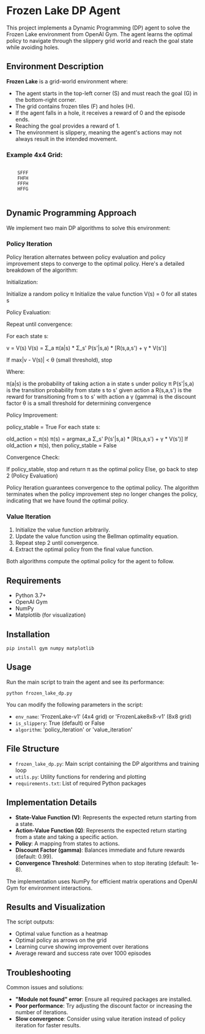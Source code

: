 <h1>Frozen Lake DP Agent</h1>
    <p>This project implements a Dynamic Programming (DP) agent to solve the Frozen Lake environment from OpenAI Gym. The agent learns the optimal policy to navigate through the slippery grid world and reach the goal state while avoiding holes.</p>

<h2>Environment Description</h2>
    <p><strong>Frozen Lake</strong> is a grid-world environment where:</p>
    <ul>
        <li>The agent starts in the top-left corner (S) and must reach the goal (G) in the bottom-right corner.</li>
        <li>The grid contains frozen tiles (F) and holes (H).</li>
        <li>If the agent falls in a hole, it receives a reward of 0 and the episode ends.</li>
        <li>Reaching the goal provides a reward of 1.</li>
        <li>The environment is slippery, meaning the agent's actions may not always result in the intended movement.</li>
    </ul>

<h3>Example 4x4 Grid:</h3>
    <pre><code>
    SFFF
    FHFH
    FFFH
    HFFG
    </code></pre>

<h2>Dynamic Programming Approach</h2>
    <p>We implement two main DP algorithms to solve this environment:</p>

<h3>Policy Iteration</h3>
    <p>
    Policy Iteration alternates between policy evaluation and policy improvement steps to converge to the optimal policy. Here's a detailed breakdown of the algorithm:

Initialization:

Initialize a random policy π
Initialize the value function V(s) = 0 for all states s


Policy Evaluation:

Repeat until convergence:

For each state s:

v = V(s)
V(s) = Σ_a π(a|s) * Σ_s' P(s'|s,a) * [R(s,a,s') + γ * V(s')]


If max|v - V(s)| < θ (small threshold), stop



Where:

π(a|s) is the probability of taking action a in state s under policy π
P(s'|s,a) is the transition probability from state s to s' given action a
R(s,a,s') is the reward for transitioning from s to s' with action a
γ (gamma) is the discount factor
θ is a small threshold for determining convergence


Policy Improvement:

policy_stable = True
For each state s:

old_action = π(s)
π(s) = argmax_a Σ_s' P(s'|s,a) * [R(s,a,s') + γ * V(s')]
If old_action ≠ π(s), then policy_stable = False




Convergence Check:

If policy_stable, stop and return π as the optimal policy
Else, go back to step 2 (Policy Evaluation)



Policy Iteration guarantees convergence to the optimal policy. The algorithm terminates when the policy improvement step no longer changes the policy, indicating that we have found the optimal policy.</p>
    <h3>Value Iteration</h3>
    <ol>
        <li>Initialize the value function arbitrarily.</li>
        <li>Update the value function using the Bellman optimality equation.</li>
        <li>Repeat step 2 until convergence.</li>
        <li>Extract the optimal policy from the final value function.</li>
    </ol>

<p>Both algorithms compute the optimal policy for the agent to follow.</p>

<h2>Requirements</h2>
    <ul>
        <li>Python 3.7+</li>
        <li>OpenAI Gym</li>
        <li>NumPy</li>
        <li>Matplotlib (for visualization)</li>
    </ul>

<h2>Installation</h2>
    <div class="code-block">
        <pre><code>pip install gym numpy matplotlib</code></pre>
    </div>

<h2>Usage</h2>
    <p>Run the main script to train the agent and see its performance:</p>
    <div class="code-block">
        <pre><code>python frozen_lake_dp.py</code></pre>
    </div>

<p>You can modify the following parameters in the script:</p>
    <ul>
        <li><code>env_name</code>: 'FrozenLake-v1' (4x4 grid) or 'FrozenLake8x8-v1' (8x8 grid)</li>
        <li><code>is_slippery</code>: True (default) or False</li>
        <li><code>algorithm</code>: 'policy_iteration' or 'value_iteration'</li>
    </ul>

<h2>File Structure</h2>
    <ul>
        <li><code>frozen_lake_dp.py</code>: Main script containing the DP algorithms and training loop</li>
        <li><code>utils.py</code>: Utility functions for rendering and plotting</li>
        <li><code>requirements.txt</code>: List of required Python packages</li>
    </ul>

<h2>Implementation Details</h2>
    <ul>
        <li><strong>State-Value Function (V)</strong>: Represents the expected return starting from a state.</li>
        <li><strong>Action-Value Function (Q)</strong>: Represents the expected return starting from a state and taking a specific action.</li>
        <li><strong>Policy</strong>: A mapping from states to actions.</li>
        <li><strong>Discount Factor (gamma)</strong>: Balances immediate and future rewards (default: 0.99).</li>
        <li><strong>Convergence Threshold</strong>: Determines when to stop iterating (default: 1e-8).</li>
    </ul>

<p>The implementation uses NumPy for efficient matrix operations and OpenAI Gym for environment interactions.</p>

<h2>Results and Visualization</h2>
    <p>The script outputs:</p>
    <ul>
        <li>Optimal value function as a heatmap</li>
        <li>Optimal policy as arrows on the grid</li>
        <li>Learning curve showing improvement over iterations</li>
        <li>Average reward and success rate over 1000 episodes</li>
    </ul>

 <h2>Troubleshooting</h2>
    <p>Common issues and solutions:</p>
    <ul>
        <li><strong>"Module not found" error</strong>: Ensure all required packages are installed.</li>
        <li><strong>Poor performance</strong>: Try adjusting the discount factor or increasing the number of iterations.</li>
        <li><strong>Slow convergence</strong>: Consider using value iteration instead of policy iteration for faster results.</li>
    </ul>